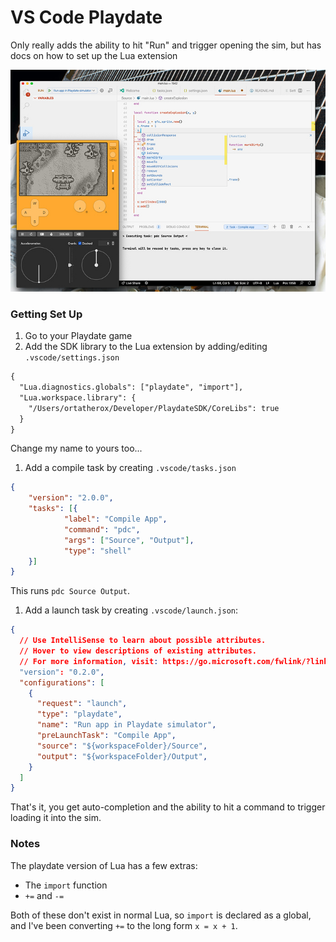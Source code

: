# VS Code Playdate

Only really adds the ability to hit "Run" and trigger opening the sim, but has docs on how to set up the Lua extension

<img src="./screenshots/desktop.jpeg">

### Getting Set Up

1. Go to your Playdate game
1. Add the SDK library to the Lua extension by adding/editing `.vscode/settings.json`

```diff
{
  "Lua.diagnostics.globals": ["playdate", "import"],
  "Lua.workspace.library": {
    "/Users/ortatherox/Developer/PlaydateSDK/CoreLibs": true
  }
}
```

Change my name to yours too...

1. Add a compile task by creating `.vscode/tasks.json`

```json
{
	"version": "2.0.0",
	"tasks": [{
			"label": "Compile App",
			"command": "pdc",
			"args": ["Source", "Output"],
			"type": "shell"
	}]
}
```

This runs `pdc Source Output`.

1. Add a launch task by creating `.vscode/launch.json`:

```json
{
  // Use IntelliSense to learn about possible attributes.
  // Hover to view descriptions of existing attributes.
  // For more information, visit: https://go.microsoft.com/fwlink/?linkid=830387
  "version": "0.2.0",
  "configurations": [
    {
      "request": "launch",
      "type": "playdate",
      "name": "Run app in Playdate simulator",
      "preLaunchTask": "Compile App",
      "source": "${workspaceFolder}/Source",
      "output": "${workspaceFolder}/Output",
    }
  ]
}
```

That's it, you get auto-completion and the ability to hit a command to trigger loading it into the sim.

### Notes

The playdate version of Lua has a few extras:

- The `import` function
- `+=` and `-=` 

Both of these don't exist in normal Lua, so `import` is declared as a global, and I've been converting `+=` to the long form `x = x + 1`.
